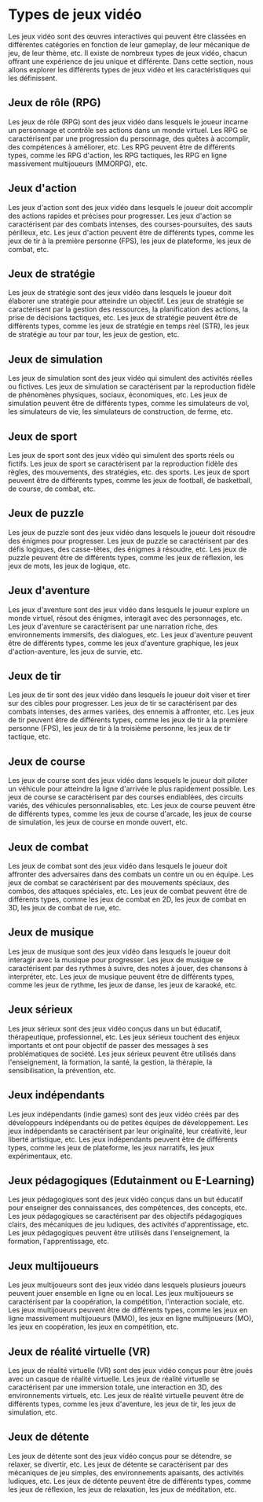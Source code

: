 # Types de jeux vidéo

Les jeux vidéo sont des œuvres interactives qui peuvent être classées en différentes catégories en fonction de leur gameplay, de leur mécanique de jeu, de leur thème, etc. Il existe de nombreux types de jeux vidéo, chacun offrant une expérience de jeu unique et différente. Dans cette section, nous allons explorer les différents types de jeux vidéo et les caractéristiques qui les définissent.

## Jeux de rôle (RPG)

Les jeux de rôle (RPG) sont des jeux vidéo dans lesquels le joueur incarne un personnage et contrôle ses actions dans un monde virtuel. Les RPG se caractérisent par une progression du personnage, des quêtes à accomplir, des compétences à améliorer, etc. Les RPG peuvent être de différents types, comme les RPG d'action, les RPG tactiques, les RPG en ligne massivement multijoueurs (MMORPG), etc.

## Jeux d'action

Les jeux d'action sont des jeux vidéo dans lesquels le joueur doit accomplir des actions rapides et précises pour progresser. Les jeux d'action se caractérisent par des combats intenses, des courses-poursuites, des sauts périlleux, etc. Les jeux d'action peuvent être de différents types, comme les jeux de tir à la première personne (FPS), les jeux de plateforme, les jeux de combat, etc.

## Jeux de stratégie

Les jeux de stratégie sont des jeux vidéo dans lesquels le joueur doit élaborer une stratégie pour atteindre un objectif. Les jeux de stratégie se caractérisent par la gestion des ressources, la planification des actions, la prise de décisions tactiques, etc. Les jeux de stratégie peuvent être de différents types, comme les jeux de stratégie en temps réel (STR), les jeux de stratégie au tour par tour, les jeux de gestion, etc.

## Jeux de simulation

Les jeux de simulation sont des jeux vidéo qui simulent des activités réelles ou fictives. Les jeux de simulation se caractérisent par la reproduction fidèle de phénomènes physiques, sociaux, économiques, etc. Les jeux de simulation peuvent être de différents types, comme les simulateurs de vol, les simulateurs de vie, les simulateurs de construction, de ferme, etc.

## Jeux de sport

Les jeux de sport sont des jeux vidéo qui simulent des sports réels ou fictifs. Les jeux de sport se caractérisent par la reproduction fidèle des règles, des mouvements, des stratégies, etc. des sports. Les jeux de sport peuvent être de différents types, comme les jeux de football, de basketball, de course, de combat, etc.

## Jeux de puzzle

Les jeux de puzzle sont des jeux vidéo dans lesquels le joueur doit résoudre des énigmes pour progresser. Les jeux de puzzle se caractérisent par des défis logiques, des casse-têtes, des énigmes à résoudre, etc. Les jeux de puzzle peuvent être de différents types, comme les jeux de réflexion, les jeux de mots, les jeux de logique, etc.

## Jeux d'aventure

Les jeux d'aventure sont des jeux vidéo dans lesquels le joueur explore un monde virtuel, résout des énigmes, interagit avec des personnages, etc. Les jeux d'aventure se caractérisent par une narration riche, des environnements immersifs, des dialogues, etc. Les jeux d'aventure peuvent être de différents types, comme les jeux d'aventure graphique, les jeux d'action-aventure, les jeux de survie, etc.

## Jeux de tir

Les jeux de tir sont des jeux vidéo dans lesquels le joueur doit viser et tirer sur des cibles pour progresser. Les jeux de tir se caractérisent par des combats intenses, des armes variées, des ennemis à affronter, etc. Les jeux de tir peuvent être de différents types, comme les jeux de tir à la première personne (FPS), les jeux de tir à la troisième personne, les jeux de tir tactique, etc.

## Jeux de course

Les jeux de course sont des jeux vidéo dans lesquels le joueur doit piloter un véhicule pour atteindre la ligne d'arrivée le plus rapidement possible. Les jeux de course se caractérisent par des courses endiablées, des circuits variés, des véhicules personnalisables, etc. Les jeux de course peuvent être de différents types, comme les jeux de course d'arcade, les jeux de course de simulation, les jeux de course en monde ouvert, etc.

## Jeux de combat

Les jeux de combat sont des jeux vidéo dans lesquels le joueur doit affronter des adversaires dans des combats un contre un ou en équipe. Les jeux de combat se caractérisent par des mouvements spéciaux, des combos, des attaques spéciales, etc. Les jeux de combat peuvent être de différents types, comme les jeux de combat en 2D, les jeux de combat en 3D, les jeux de combat de rue, etc.

## Jeux de musique

Les jeux de musique sont des jeux vidéo dans lesquels le joueur doit interagir avec la musique pour progresser. Les jeux de musique se caractérisent par des rythmes à suivre, des notes à jouer, des chansons à interpréter, etc. Les jeux de musique peuvent être de différents types, comme les jeux de rythme, les jeux de danse, les jeux de karaoké, etc.

## Jeux sérieux

Les jeux sérieux sont des jeux vidéo conçus dans un but éducatif, thérapeutique, professionnel, etc.  Les jeux sérieux touchent des enjeux importants et ont pour objectif de passer des messages à ses problématiques de société. Les jeux sérieux peuvent être utilisés dans l'enseignement, la formation, la santé, la gestion, la thérapie, la sensibilisation, la prévention, etc.

## Jeux indépendants

Les jeux indépendants (indie games) sont des jeux vidéo créés par des développeurs indépendants ou de petites équipes de développement. Les jeux indépendants se caractérisent par leur originalité, leur créativité, leur liberté artistique, etc. Les jeux indépendants peuvent être de différents types, comme les jeux de plateforme, les jeux narratifs, les jeux expérimentaux, etc.

## Jeux pédagogiques (Edutainment ou E-Learning)

Les jeux pédagogiques sont des jeux vidéo conçus dans un but éducatif pour enseigner des connaissances, des compétences, des concepts, etc. Les jeux pédagogiques se caractérisent par des objectifs pédagogiques clairs, des mécaniques de jeu ludiques, des activités d'apprentissage, etc. Les jeux pédagogiques peuvent être utilisés dans l'enseignement, la formation, l'apprentissage, etc.

## Jeux multijoueurs

Les jeux multijoueurs sont des jeux vidéo dans lesquels plusieurs joueurs peuvent jouer ensemble en ligne ou en local. Les jeux multijoueurs se caractérisent par la coopération, la compétition, l'interaction sociale, etc. Les jeux multijoueurs peuvent être de différents types, comme les jeux en ligne massivement multijoueurs (MMO), les jeux en ligne multijoueurs (MO), les jeux en coopération, les jeux en compétition, etc.

## Jeux de réalité virtuelle (VR)

Les jeux de réalité virtuelle (VR) sont des jeux vidéo conçus pour être joués avec un casque de réalité virtuelle. Les jeux de réalité virtuelle se caractérisent par une immersion totale, une interaction en 3D, des environnements virtuels, etc. Les jeux de réalité virtuelle peuvent être de différents types, comme les jeux d'aventure, les jeux de tir, les jeux de simulation, etc.

## Jeux de détente

Les jeux de détente sont des jeux vidéo conçus pour se détendre, se relaxer, se divertir, etc. Les jeux de détente se caractérisent par des mécaniques de jeu simples, des environnements apaisants, des activités ludiques, etc. Les jeux de détente peuvent être de différents types, comme les jeux de réflexion, les jeux de relaxation, les jeux de méditation, etc.